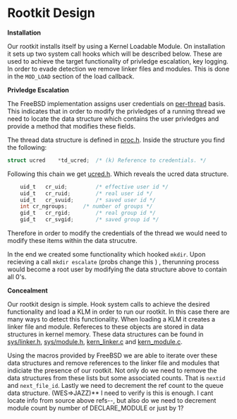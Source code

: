
Rootkit Design 
==========================

__Installation__

Our rootkit installs itself by using a Kernel Loadable Module. On installation it sets up two system call hooks which will be described below. These are used to achieve the target functionality of privledge escalation, key logging. In order to evade detection we remove linker files and modules. This is done in the `MOD_LOAD` section of the load callback. 

__Privledge Escalation__

The FreeBSD implementation assigns user credentials on [per-thread](https://wiki.freebsd.org/Per-Thread%20Credentials) basis. This indicates that in order to modify the privledges of a running thread we need to locate the data structure which contains the user privledges and provide a method that modifies these fields.

The thread data structure is defined in [proc.h](https://github.com/freebsd/freebsd/blob/master/sys/sys/proc.h). Inside the structure you find the following:

```c
struct ucred	*td_ucred;	/* (k) Reference to credentials. */
```

Following this chain we get [ucred.h](https://github.com/freebsd/freebsd/blob/master/sys/sys/ucred.h). Which reveals the ucred data structure. 

```c
	uid_t	cr_uid;			/* effective user id */
	uid_t	cr_ruid;		/* real user id */
	uid_t	cr_svuid;		/* saved user id */
	int	cr_ngroups;		/* number of groups */
	gid_t	cr_rgid;		/* real group id */
	gid_t	cr_svgid;		/* saved group id */
```

Therefore in order to modify the credentials of the thread we would need to modify these items within the data strucutre. 

In the end we created some functionality which hooked `mkdir`. Upon recieving a call `mkdir escalate`  (probs change this ) , therunning process would become a root user by modifying the data structure above to contain all 0's. 


__Concealment__ 

Our rootkit design is simple. Hook system calls to achieve the desired functionality and load a KLM in order to run our rootkit. In this case there are many ways to detect this functionality. When loading a KLM it creates a linker file and module. Refereces to these objects are stored in data structures in kernel memory. These data structures can be found in [sys/linker.h](https://github.com/freebsd/freebsd/blob/master/sys/sys/module.h), [sys/module.h](https://github.com/freebsd/freebsd/blob/master/sys/sys/module.h), [kern_linker.c](https://github.com/freebsd/freebsd/blob/master/sys/kern/kern_linker.c) and [kern_module.c](https://github.com/freebsd/freebsd/blob/master/sys/kern/kern_module.c).  

Using the macros provided by FreeBSD we are able to iterate over these data structures and remove references to the linker file  and modules that indiciate the presence of our rootkit. Not only do we need to remove the data structures from these lists but some associated counts. That is `nextid` and `next_file_id`. Lastly we need to decrement the ref count to the queue data structure. 
(WES=>JAZZ)** I need to verify is this is enough. I cant locate info from source above refs--, but also do we need to decrement module count by number of DECLARE_MODULE or just by 1? 







